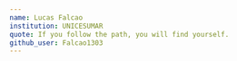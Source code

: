 ```yaml
---
name: Lucas Falcao
institution: UNICESUMAR
quote: If you follow the path, you will find yourself.
github_user: Falcao1303
---
```

